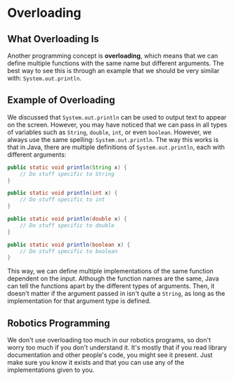 # Overloading

## What Overloading Is

Another programming concept is **overloading**, which means that we can define multiple functions with the same name but different arguments. The best way to see this is through an example that we should be very similar with: `System.out.println`.

## Example of Overloading

We discussed that `System.out.println` can be used to output text to appear on the screen. However, you may have noticed that we can pass in all types of variables such as `String`, `double`, `int`, or even `boolean`. However, we always use the same spelling: `System.out.println`. The way this works is that in Java, there are multiple definitions of `System.out.println`, each with different arguments:

```java
public static void println(String x) {
    // Do stuff specific to String
}

public static void println(int x) {
    // Do stuff specific to int
}

public static void println(double x) {
    // Do stuff specific to double
}

public static void println(boolean x) {
    // Do stuff specific to boolean
}

```

This way, we can define multiple implementations of the same function dependent on the input. Although the function names are the same, Java can tell the functions apart by the different types of arguments. Then, it doesn't matter if the argument passed in isn't quite a `String`, as long as the implementation for that argument type is defined.

## Robotics Programming

We don't use overloading too much in our robotics programs, so don't worry too much if you don't understand it. It's mostly that if you read library documentation and other people's code, you might see it present. Just make sure you know it exists and that you can use any of the implementations given to you.


